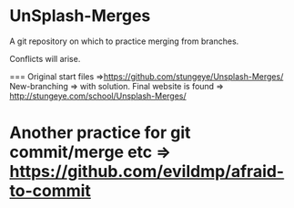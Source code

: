 # UnSplash-Merges

A git repository on which to practice merging from branches.

Conflicts will arise.

===
Original start files =>https://github.com/stungeye/Unsplash-Merges/
New-branching => with solution.
Final website is found => http://stungeye.com/school/Unsplash-Merges/

Another practice for git commit/merge etc => https://github.com/evildmp/afraid-to-commit
===